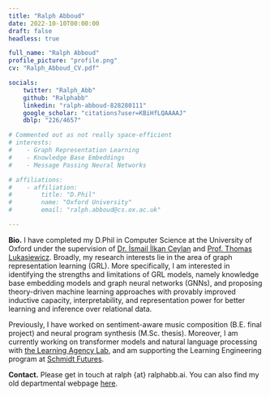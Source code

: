 ```yaml
---
title: "Ralph Abboud"
date: 2022-10-10T00:00:00
draft: false
headless: true

full_name: "Ralph Abboud"
profile_picture: "profile.png"
cv: "Ralph_Abboud_CV.pdf"

socials:
    twitter: "Ralph_Abb"
    github: "Ralphabb"
    linkedin: "ralph-abboud-828280111"
    google_scholar: "citations?user=KBiHfLQAAAAJ"
    dblp: "226/4657"

# Commented out as not really space-efficient
# interests:
#    - Graph Representation Learning
#    - Knowledge Base Embeddings
#    - Message Passing Neural Networks

# affiliations:
#    - affiliation:
#        title: "D.Phil"
#        name: "Oxford University"
#        email: "ralph.abboud@cs.ox.ac.uk"

---
```


**Bio.** I have completed my D.Phil in Computer Science at the University of Oxford under the supervision of [Dr. İsmail İlkan Ceylan][1] and [Prof. Thomas Lukasiewicz][2]. Broadly, my research interests lie in the area of
 graph representation learning (GRL). More specifically, I am interested in identifying the strengths and limitations of GRL models, namely knowledge base embedding models and graph neural networks (GNNs),
and proposing theory-driven machine learning approaches with provably improved inductive capacity, interpretability, and representation power for better learning and inference 
 over relational data.

Previously, I have worked on sentiment-aware music composition (B.E. final project) and neural program synthesis (M.Sc. thesis). Moreover, I am currently working on transformer models 
and natural language processing with [the Learning Agency Lab][3], and am supporting the Learning Engineering program at [Schmidt Futures][4].

**Contact.** Please get in touch at ralph {at} ralphabb.ai. You can also find my old departmental webpage [here][5]. 

[1]: https://www.cs.ox.ac.uk/people/IsmailIlkan.Ceylan/
[2]: https://www.cs.ox.ac.uk/people/Thomas.Lukasiewicz/
[3]: https://www.the-learning-agency-lab.com/
[4]: https://www.schmidtfutures.com/
[5]: https://www.cs.ox.ac.uk/people/ralph.abboud/